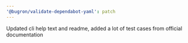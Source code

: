 ```yaml
---
'@bugron/validate-dependabot-yaml': patch
---
```


Updated cli help text and readme, added a lot of test cases from official documentation
